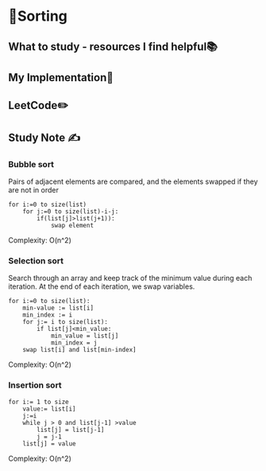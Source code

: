 # 🔢Sorting

## What to study - resources I find helpful📚



## My Implementation🧰



## LeetCode✏️



## Study Note ✍️

### Bubble sort

Pairs of adjacent elements are compared, and the elements swapped if they are not in order

```
for i:=0 to size(list)
	for j:=0 to size(list)-i-j:
		if(list[j]>list(j+1)):
			swap element
```

Complexity: O(n^2)

### Selection sort

Search through an array and keep track of the minimum value during each iteration. At the end of each iteration, we swap variables.

```
for i:=0 to size(list):
	min-value := list[i]
	min_index := i
	for j:= i to size(list):
		if list[j]<min_value:
			min_value = list[j]
			min_index = j
	swap list[i] and list[min-index]
```

Complexity: O(n^2)

### Insertion sort

```
for i:= 1 to size 
	value:= list[i]
	j:=i
	while j > 0 and list[j-1] >value
		list[j] = list[j-1]
		j = j-1
	list[j] = value
```

Complexity: O(n^2)
